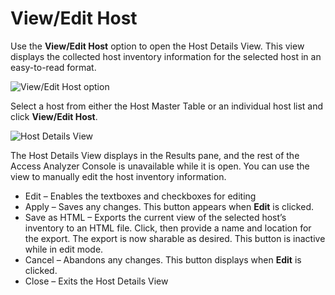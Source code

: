 # View/Edit Host

Use the __View/Edit Host__ option to open the Host Details View. This view displays the collected host inventory information for the selected host in an easy-to-read format.

![View/Edit Host option](/img/product_docs/accessanalyzer/accessanalyzer/enterpriseauditor/admin/hostmanagement/actions/viewedithost.png)

Select a host from either the Host Master Table or an individual host list and click __View/Edit Host__.

![Host Details View](/img/product_docs/accessanalyzer/accessanalyzer/enterpriseauditor/admin/hostmanagement/actions/hostdetailsview.png)

The Host Details View displays in the Results pane, and the rest of the Access Analyzer Console is unavailable while it is open. You can use the view to manually edit the host inventory information.

- Edit – Enables the textboxes and checkboxes for editing
- Apply – Saves any changes. This button appears when __Edit__ is clicked.
- Save as HTML – Exports the current view of the selected host’s inventory to an HTML file. Click, then provide a name and location for the export. The export is now sharable as desired. This button is inactive while in edit mode.
- Cancel – Abandons any changes. This button displays when __Edit__ is clicked.
- Close – Exits the Host Details View

